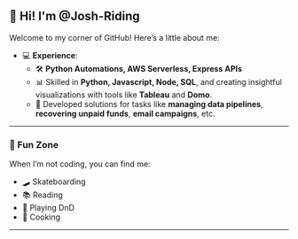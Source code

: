 ## 👋 Hi! I'm @Josh-Riding  

Welcome to my corner of GitHub! Here’s a little about me:  
- 💻 **Experience**:  
   - 🛠️ **Python Automations, AWS Serverless, Express APIs** 
   - 📊 Skilled in **Python, Javascript, Node, SQL**, and creating insightful visualizations with tools like **Tableau** and **Domo**.  
   - 📝 Developed solutions for tasks like **managing data pipelines**, **recovering unpaid funds**, **email campaigns**, etc.

---

### 🎉 Fun Zone  
When I’m not coding, you can find me: 
- 🛹 Skateboarding
- 📚 Reading
- 🎲 Playing DnD 
- 🍳 Cooking

---

